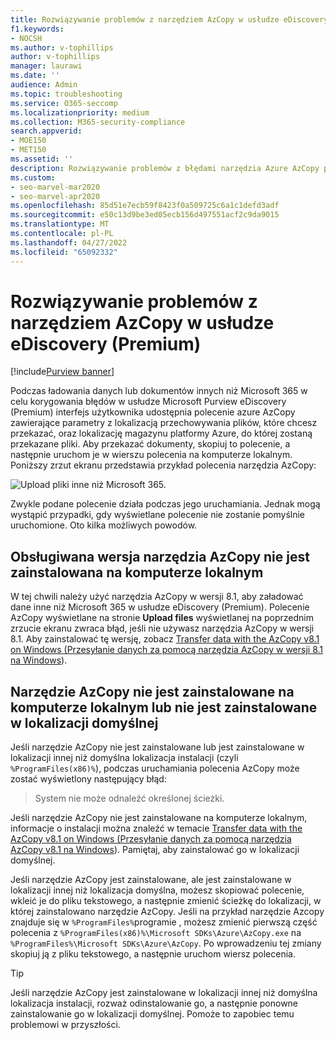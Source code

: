 ```yaml
---
title: Rozwiązywanie problemów z narzędziem AzCopy w usłudze eDiscovery (Premium)
f1.keywords:
- NOCSH
ms.author: v-tophillips
author: v-tophillips
manager: laurawi
ms.date: ''
audience: Admin
ms.topic: troubleshooting
ms.service: O365-seccomp
ms.localizationpriority: medium
ms.collection: M365-security-compliance
search.appverid:
- MOE150
- MET150
ms.assetid: ''
description: Rozwiązywanie problemów z błędami narzędzia Azure AzCopy podczas ładowania danych innych niż Office 365 w celu korygowania błędów w usłudze eDiscovery (Premium).
ms.custom:
- seo-marvel-mar2020
- seo-marvel-apr2020
ms.openlocfilehash: 85d51e7ecb59f8423f0a509725c6a1c1defd3adf
ms.sourcegitcommit: e50c13d9be3ed05ecb156d497551acf2c9da9015
ms.translationtype: MT
ms.contentlocale: pl-PL
ms.lasthandoff: 04/27/2022
ms.locfileid: "65092332"
---
```

# <a name="troubleshoot-azcopy-in-ediscovery-premium"></a>Rozwiązywanie problemów z narzędziem AzCopy w usłudze eDiscovery (Premium)

[!include[Purview banner](../includes/purview-rebrand-banner.md)]

Podczas ładowania danych lub dokumentów innych niż Microsoft 365 w celu korygowania błędów w usłudze Microsoft Purview eDiscovery (Premium) interfejs użytkownika udostępnia polecenie azure AzCopy zawierające parametry z lokalizacją przechowywania plików, które chcesz przekazać, oraz lokalizację magazynu platformy Azure, do której zostaną przekazane pliki. Aby przekazać dokumenty, skopiuj to polecenie, a następnie uruchom je w wierszu polecenia na komputerze lokalnym.  Poniższy zrzut ekranu przedstawia przykład polecenia narzędzia AzCopy:

![Upload pliki inne niż Microsoft 365.](../media/46ba68f6-af11-4e70-bb91-5fc7973516e3.png)

Zwykle podane polecenie działa podczas jego uruchamiania. Jednak mogą wystąpić przypadki, gdy wyświetlane polecenie nie zostanie pomyślnie uruchomione. Oto kilka możliwych powodów.

## <a name="the-supported-version-of-azcopy-isnt-installed-on-the-local-computer"></a>Obsługiwana wersja narzędzia AzCopy nie jest zainstalowana na komputerze lokalnym

W tej chwili należy użyć narzędzia AzCopy w wersji 8.1, aby załadować dane inne niż Microsoft 365 w usłudze eDiscovery (Premium). Polecenie AzCopy wyświetlane na stronie **Upload files** wyświetlanej na poprzednim zrzucie ekranu zwraca błąd, jeśli nie używasz narzędzia AzCopy w wersji 8.1. Aby zainstalować tę wersję, zobacz [Transfer data with the AzCopy v8.1 on Windows (Przesyłanie danych za pomocą narzędzia AzCopy w wersji 8.1 na Windows](/previous-versions/azure/storage/storage-use-azcopy)).

## <a name="azcopy-isnt-installed-on-the-local-computer-or-its-not-installed-in-the-default-location"></a>Narzędzie AzCopy nie jest zainstalowane na komputerze lokalnym lub nie jest zainstalowane w lokalizacji domyślnej

Jeśli narzędzie AzCopy nie jest zainstalowane lub jest zainstalowane w lokalizacji innej niż domyślna lokalizacja instalacji (czyli `%ProgramFiles(x86)%`), podczas uruchamiania polecenia AzCopy może zostać wyświetlony następujący błąd:

> System nie może odnaleźć określonej ścieżki.

Jeśli narzędzie AzCopy nie jest zainstalowane na komputerze lokalnym, informacje o instalacji można znaleźć w temacie [Transfer data with the AzCopy v8.1 on Windows (Przesyłanie danych za pomocą narzędzia AzCopy v8.1 na Windows](/previous-versions/azure/storage/storage-use-azcopy)). Pamiętaj, aby zainstalować go w lokalizacji domyślnej.

Jeśli narzędzie AzCopy jest zainstalowane, ale jest zainstalowane w lokalizacji innej niż lokalizacja domyślna, możesz skopiować polecenie, wkleić je do pliku tekstowego, a następnie zmienić ścieżkę do lokalizacji, w której zainstalowano narzędzie AzCopy. Jeśli na przykład narzędzie Azcopy znajduje się w `%ProgramFiles%`programie , możesz zmienić pierwszą część polecenia z `%ProgramFiles(x86)%\Microsoft SDKs\Azure\AzCopy.exe` na `%ProgramFiles%\Microsoft SDKs\Azure\AzCopy`. Po wprowadzeniu tej zmiany skopiuj ją z pliku tekstowego, a następnie uruchom wiersz polecenia.

> [!TIP]
> Jeśli narzędzie AzCopy jest zainstalowane w lokalizacji innej niż domyślna lokalizacja instalacji, rozważ odinstalowanie go, a następnie ponowne zainstalowanie go w lokalizacji domyślnej. Pomoże to zapobiec temu problemowi w przyszłości.
